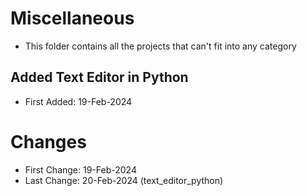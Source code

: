 # Miscellaneous
- This folder contains all the projects that can't fit into any category




## Added Text Editor in Python 
- First Added: 19-Feb-2024


# Changes
- First Change: 19-Feb-2024
- Last Change: 20-Feb-2024 (text_editor_python)
